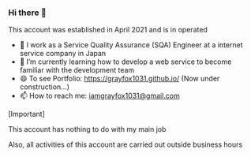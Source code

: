 ### Hi there 👋

This account was established in April 2021 and is in operated

- 🔭 I work as a Service Quality Assurance (SQA) Engineer at a internet service company in Japan
- 🌱 I’m currently learning how to develop a web service to become familiar with the development team
- 😄 To see Portfolio: https://grayfox1031.github.io/ (Now under construction...)
- 📫 How to reach me: iamgrayfox1031@gmail.com

[Important]

This account has nothing to do with my main job

Also, all activities of this account are carried out outside business hours


<!--
- 👯 I’m looking to collaborate on ...
- 🤔 I’m looking for help with ...
- 💬 Ask me about ...
- ⚡ Fun fact: ...
-->
